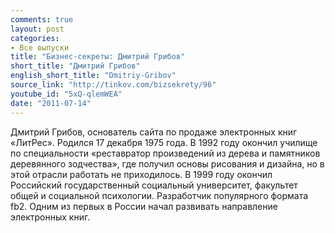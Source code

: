 ```yaml
---
comments: true
layout: post
categories:
- Все выпуски
title: "Бизнес-секреты: Дмитрий Грибов"
short_title: "Дмитрий Грибов"
english_short_title: "Dmitriy-Gribov"
source_link: "http://tinkov.com/bizsekrety/96"
youtube_id: "5xQ-qlemWEA"
date: "2011-07-14"
---
```

Дмитрий Грибов, основатель сайта по продаже электронных книг «ЛитРес». Родился 17 декабря 1975 года. В 1992 году окончил училище по специальности «реставратор произведений из дерева и памятников деревянного зодчества», где получил основы рисования и дизайна, но в этой отрасли работать не приходилось. В 1999 году окончил Российский государственный социальный университет, факультет общей и социальной психологии. Разработчик популярного формата fb2. Одним из первых в России начал развивать направление электронных книг.
